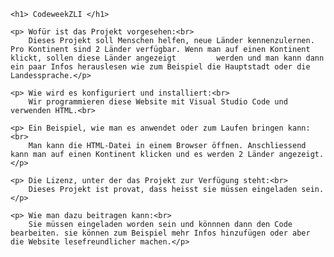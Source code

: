     <h1> CodeweekZLI </h1>

    <p> Wofür ist das Projekt vorgesehen:<br>
        Dieses Projekt soll Menschen helfen, neue Länder kennenzulernen. Pro Kontinent sind 2 Länder verfügbar. Wenn man auf einen Kontinent klickt, sollen diese Länder angezeigt         werden und man kann dann ein paar Infos herauslesen wie zum Beispiel die Hauptstadt oder die Landessprache.</p>
    
    <p> Wie wird es konfiguriert und installiert:<br>
        Wir programmieren diese Website mit Visual Studio Code und verwenden HTML.<br>
    
    <p> Ein Beispiel, wie man es anwendet oder zum Laufen bringen kann:<br>
        Man kann die HTML-Datei in einem Browser öffnen. Anschliessend kann man auf einen Kontinent klicken und es werden 2 Länder angezeigt.</p>
    
    <p> Die Lizenz, unter der das Projekt zur Verfügung steht:<br>
        Dieses Projekt ist provat, dass heisst sie müssen eingeladen sein.</p>
    
    <p> Wie man dazu beitragen kann:<br>
        Sie müssen eingeladen worden sein und könnnen dann den Code bearbeiten. sie können zum Beispiel mehr Infos hinzufügen oder aber die Website lesefreundlicher machen.</p>
